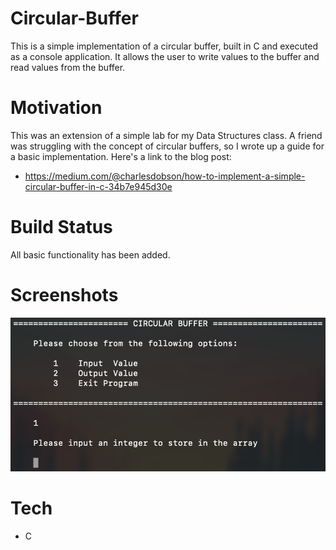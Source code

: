 # Circular-Buffer
This is a simple implementation of a circular buffer, built in C and executed as a console application. It allows the user to write values to the buffer and read values from the buffer.

# Motivation
This was an extension of a simple lab for my Data Structures class. A friend was struggling with the concept of circular buffers, so I wrote up a guide for a basic implementation.
Here's a link to the blog post:
- https://medium.com/@charlesdobson/how-to-implement-a-simple-circular-buffer-in-c-34b7e945d30e

# Build Status
All basic functionality has been added.

# Screenshots
![screenshot](images/screenshot.png)

# Tech
- C
